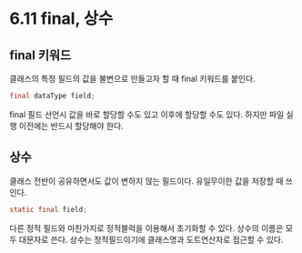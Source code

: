 # 6.11 final, 상수
## final 키워드
클래스의 특정 필드의 값을 불변으로 만들고자 할 때 final 키워드를 붙인다.
~~~java
final dataType field;
~~~
final 필드 선언시 값을 바로 할당할 수도 있고 이후에 할당할 수도 있다. 하지만 파일 실행 이전에는 반드시 할당해야 한다.

## 상수
클래스 전반이 공유하면서도 값이 변하지 않는 필드이다. 유일무이한 값을 저장할 때 쓰인다.
~~~java
static final field;
~~~
다른 정적 필드와 마찬가지로 정적블럭을 이용해서 초기화할 수 있다.
상수의 이름은 모두 대문자로 쓴다.
상수는 정적필드이기에 클래스명과 도트연산자로 접근할 수 있다.
